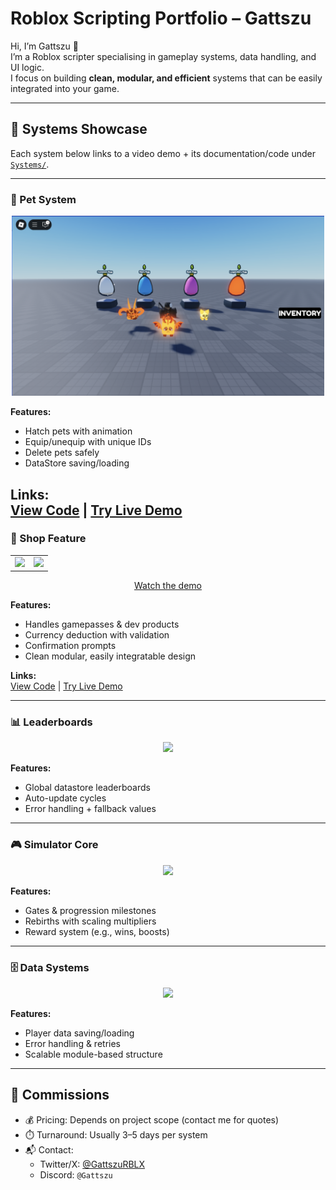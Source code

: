 # Roblox Scripting Portfolio – Gattszu

Hi, I’m Gattszu 👋  
I’m a Roblox scripter specialising in gameplay systems, data handling, and UI logic.  
I focus on building **clean, modular, and efficient** systems that can be easily integrated into your game.

---

## 💼 Systems Showcase

Each system below links to a video demo + its documentation/code under [`Systems/`](Systems).

---

### 🐾 Pet System
<p align="center">
  <a href="https://www.youtube.com/watch?v=NcmDej2jaSU">
    <img src="PetSystemDemo.png" width="500">
  </a>
</p>

**Features:**
- Hatch pets with animation  
- Equip/unequip with unique IDs  
- Delete pets safely  
- DataStore saving/loading  

**Links:**  
[View Code](https://github.com/YourUsername/Roblox-ShopSystem) | [Try Live Demo](https://www.roblox.com/games/PLACE_ID)
---

### 🛒 Shop Feature
<p align="center">
  <table>
    <tr>
      <td><img src="WinsShop.png" width="240"></td>
      <td><img src="SpeedShop.png" width="240"></td>
    </tr>
  </table>
</p>

<p align="center">
  <a href="https://www.youtube.com/watch?v=YOUR_VIDEO_LINK">
    Watch the demo
  </a>
</p>

**Features:**
- Handles gamepasses & dev products  
- Currency deduction with validation  
- Confirmation prompts  
- Clean modular, easily integratable design  

**Links:**  
[View Code](https://github.com/YourUsername/Roblox-ShopSystem) | [Try Live Demo](https://www.roblox.com/games/PLACE_ID)

---

### 📊 Leaderboards
<p align="center">
  <a href="YOUTUBE_LINK_HERE">
    <img src="THUMBNAIL_LINK_HERE" width="500">
  </a>
</p>

**Features:**
- Global datastore leaderboards  
- Auto-update cycles  
- Error handling + fallback values  

---

### 🎮 Simulator Core
<p align="center">
  <a href="YOUTUBE_LINK_HERE">
    <img src="THUMBNAIL_LINK_HERE" width="500">
  </a>
</p>

**Features:**
- Gates & progression milestones  
- Rebirths with scaling multipliers  
- Reward system (e.g., wins, boosts)  

---

### 🗄️ Data Systems
<p align="center">
  <a href="YOUTUBE_LINK_HERE">
    <img src="THUMBNAIL_LINK_HERE" width="500">
  </a>
</p>

**Features:**
- Player data saving/loading  
- Error handling & retries  
- Scalable module-based structure  

---

## 📩 Commissions
- 💰 Pricing: Depends on project scope (contact me for quotes)  
- ⏱️ Turnaround: Usually 3–5 days per system  
- 📬 Contact:  
  - Twitter/X: [@GattszuRBLX](https://x.com/GattszuRBLX)  
  - Discord: `@Gattszu`  
